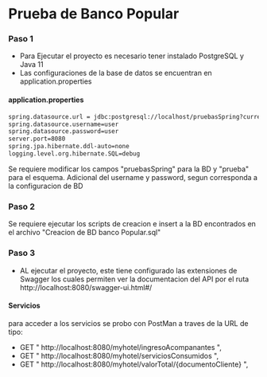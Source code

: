 # Prueba de Banco Popular
<h3>Paso 1</h3>

- Para Ejecutar el proyecto es necesario tener instalado PostgreSQL y Java 11
- Las configuraciones de la base de datos se encuentran en application.properties
<h4>application.properties</h4>

```html
spring.datasource.url = jdbc:postgresql://localhost/pruebasSpring?currentSchema=prueba
spring.datasource.username=user
spring.datasource.password=user
server.port=8080
spring.jpa.hibernate.ddl-auto=none
logging.level.org.hibernate.SQL=debug
```

Se requiere modificar los campos "pruebasSpring" para la BD y "prueba" para el esquema. Adicional del username y password, segun corresponda a la configuracion de BD

<h3>Paso 2</h3>
Se requiere ejecutar los scripts de creacion e insert a la BD encontrados en el archivo "Creacion de BD banco Popular.sql"

<h3>Paso 3</h3>

- AL ejecutar el proyecto, este tiene configurado las extensiones de Swagger los cuales permiten ver la documentacion del API por el ruta http://localhost:8080/swagger-ui.html#/

<h4>Servicios</h4>

para acceder a los servicios se probo con PostMan a traves de la URL de tipo:

* GET " http://localhost:8080/myhotel/ingresoAcompanantes ", 
* GET " http://localhost:8080/myhotel/serviciosConsumidos ", 
* GET " http://localhost:8080/myhotel/valorTotal/{documentoCliente} ", 
